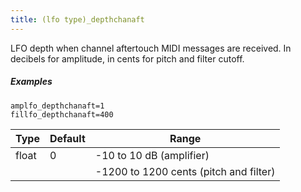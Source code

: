 ```yaml
---
title: (lfo type)_depthchanaft
---
```

LFO depth when channel aftertouch MIDI messages are received.
In decibels for amplitude, in cents for pitch and filter cutoff.

##### Examples

```
amplfo_depthchanaft=1
fillfo_depthchanaft=400
```

| Type  | Default | Range
| ---   | ---     | ---
| float | 0       | -10 to 10 dB (amplifier)
|       |         | -1200 to 1200 cents (pitch and filter)
